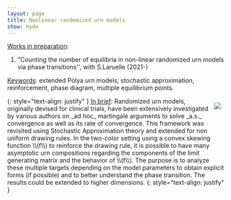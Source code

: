 ```yaml
---
layout: page
title: Nonlinear randomized urn models
show: hyde
---
```



<ins>Works in preparation</ins>:

1. "Counting the number of equilibria in non-linear randomized urn models via
phase transitions'', with S.Laruelle (2021-)

<ins>Keywords</ins>:  extended Pólya urn models, stochastic approximation, reinforcement, phase diagram, multiple equilibrium points.

<img style="max-width:380px;float:right;margin: 1px 1px 1px 1px;padding: 10px;" src="../assets/nb0_p1_alpha.png">
{: style="text-align: justify" }
<ins>In brief</ins>: Randomized urn models, originally devised for clinical trials, have been extensively investigated by various authors on _ad hoc_ martingale arguments to solve _a.s._ convergence as well as its rate of convergence. This framework was revisited using Stochastic Approximation theory and extended for non uniform drawing rules.
In the two-color setting using a convex skewing function \\(f\\) to reinforce the drawing rule, it is possible to have many asymptotic urn compositions regarding the components of the limit generating matrix and the behavior of \\(f\\). The purpose is to analyze these multiple targets depending on the model parameters to obtain explicit forms (if possible) and to better understand the phase transition. The results could be extended to higher dimensions.
{: style="text-align: justify" }
